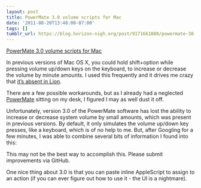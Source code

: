 ```yaml
---
layout: post
title: PowerMate 3.0 volume scripts for Mac
date: '2011-08-20T13:48:00-07:00'
tags: []
tumblr_url: https://blog.horizon-nigh.org/post/9171661080/powermate-30-volume-scripts-for-mac
---
```

[PowerMate 3.0 volume scripts for Mac](https://gist.github.com/1159393)  

In previous versions of Mac OS X, you could hold shift+option while pressing volume up/down keys on the keyboard, to increase or decrease the volume by minute amounts. I used this frequently and it drives me crazy that [it’s absent in Lion](http://hints.macworld.com/article.php?story=20110730172909171).

There are a few possible workarounds, but as I already had a neglected [PowerMate](http://store.griffintechnology.com/powermate) sitting on my desk, I figured I may as well dust it off.

Unfortunately, version 3.0 of the PowerMate software has lost the ability to increase or decrease system volume by small amounts, which was present in previous versions. By default, it only simulates the volume up/down key presses, like a keyboard, which is of no help to me. But, after Googling for a few minutes, I was able to combine several bits of information I found into this:

<script src="https://gist.github.com/1159393.js?file=volume-down.scpt"></script><script src="https://gist.github.com/1159393.js?file=volume-up.scpt"></script>

This may not be the best way to accomplish this. Please submit improvements via GitHub.

One nice thing about 3.0 is that you can paste inline AppleScript to assign to an action (if you can ever figure out how to use it - the UI is a nightmare).

